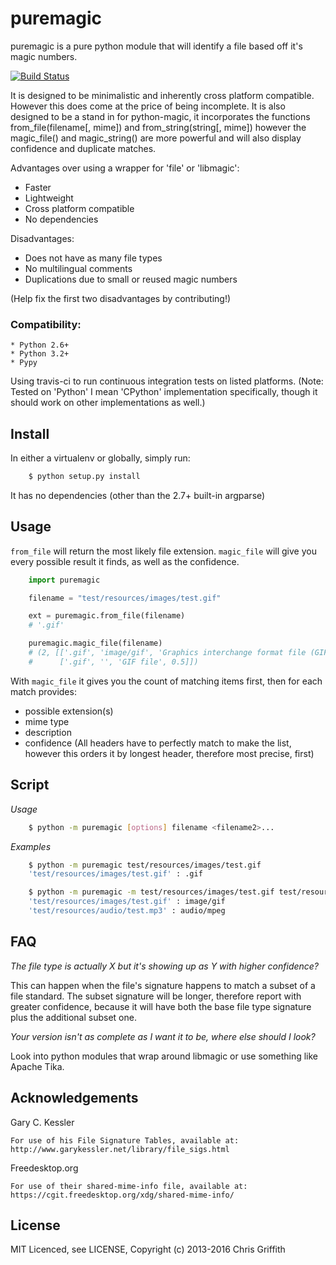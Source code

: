 puremagic
=========

puremagic is a pure python module that will identify a file based off it's
magic numbers.

[![Build Status](https://travis-ci.org/cdgriffith/puremagic.png?branch=master)](https://travis-ci.org/cdgriffith/puremagic)

It is designed to be minimalistic and inherently cross platform
compatible. However this does come at the price of being incomplete.
It is also designed to be a stand in for python-magic, it incorporates the
functions from_file(filename[, mime]) and from_string(string[, mime])
however the magic_file() and magic_string() are more powerful and will also
display confidence and duplicate matches.

Advantages over using a wrapper for 'file' or 'libmagic':

* Faster
* Lightweight
* Cross platform compatible
* No dependencies
    
Disadvantages:

* Does not have as many file types
* No multilingual comments
* Duplications due to small or reused magic numbers

(Help fix the first two disadvantages by contributing!)

### Compatibility:

    * Python 2.6+
    * Python 3.2+
    * Pypy

Using travis-ci to run continuous integration tests on listed platforms.
(Note: Tested on 'Python' I mean 'CPython' implementation specifically, though
it should work on other implementations as well.)


## Install

In either a virtualenv or globally, simply run:

```bash
    $ python setup.py install
```

It has no dependencies (other than the 2.7+ built-in argparse)
        
## Usage

`from_file` will return the most likely file extension. `magic_file` will give
you every possible result it finds, as well as the confidence.

```python
    import puremagic

    filename = "test/resources/images/test.gif"

    ext = puremagic.from_file(filename)
    # '.gif'

    puremagic.magic_file(filename)
    # (2, [['.gif', 'image/gif', 'Graphics interchange format file (GIF87a)', 0.7],
    #      ['.gif', '', 'GIF file', 0.5]])

```

With `magic_file` it gives
you the count of matching items first, then for each match provides:

- possible extension(s)
- mime type
- description
- confidence (All headers have to perfectly match to make the list, however this orders it by longest header, therefore most precise, first)


## Script

*Usage*

```bash
    $ python -m puremagic [options] filename <filename2>...
```

*Examples*

```bash
    $ python -m puremagic test/resources/images/test.gif
    'test/resources/images/test.gif' : .gif

    $ python -m puremagic -m test/resources/images/test.gif test/resources/audio/test.mp3
    'test/resources/images/test.gif' : image/gif
    'test/resources/audio/test.mp3' : audio/mpeg

```

## FAQ

*The file type is actually X but it's showing up as Y with higher confidence?*

This can happen when the file's signature happens
to match a subset of a file standard. The subset signature will be longer,
therefore report with greater confidence, because it will have both the base
file type signature plus the additional subset one.

*Your version isn't as complete as I want it to be, where else should I look?*

Look into python modules that wrap around libmagic or use something like Apache Tika.


## Acknowledgements

Gary C. Kessler

    For use of his File Signature Tables, available at:
    http://www.garykessler.net/library/file_sigs.html

Freedesktop.org

    For use of their shared-mime-info file, available at:
    https://cgit.freedesktop.org/xdg/shared-mime-info/

## License

MIT Licenced, see LICENSE, Copyright (c) 2013-2016 Chris Griffith